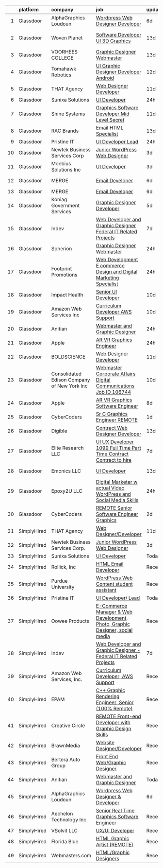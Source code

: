 

|    | platform    | company                                      | job                                                                                                                                                                                                                                                                                                                                                                                                                                                                                                                                                                                                                                                                                                                                                                                                                                                                                                                                                                                                                                                                                                                                                                                                                                                                                                                                                                                                                 | update_time   | location             |
|---:|:------------|:---------------------------------------------|:--------------------------------------------------------------------------------------------------------------------------------------------------------------------------------------------------------------------------------------------------------------------------------------------------------------------------------------------------------------------------------------------------------------------------------------------------------------------------------------------------------------------------------------------------------------------------------------------------------------------------------------------------------------------------------------------------------------------------------------------------------------------------------------------------------------------------------------------------------------------------------------------------------------------------------------------------------------------------------------------------------------------------------------------------------------------------------------------------------------------------------------------------------------------------------------------------------------------------------------------------------------------------------------------------------------------------------------------------------------------------------------------------------------------|:--------------|:---------------------|
|  1 | Glassdoor   | AlphaGraphics Loudoun                        | [Wordpress Web Designer   Developer](https://www.glassdoor.com/partner/jobListing.htm?pos=129&ao=1136043&s=58&guid=00000182153c2a8b8401fe0285010ea6&src=GD_JOB_AD&t=SR&vt=w&ea=1&cs=1_c32a31c1&cb=1658213641234&jobListingId=1007999872149&jrtk=3-0-1g8ajoamhkf27801-1g8ajoan5ghp1800-bb00f20d03502729-)                                                                                                                                                                                                                                                                                                                                                                                                                                                                                                                                                                                                                                                                                                                                                                                                                                                                                                                                                                                                                                                                                                            | 6d            | Leesburg, VA         |
|  2 | Glassdoor   | Woven Planet                                 | [Software Developer  UI 3D Graphics ](https://www.glassdoor.com/partner/jobListing.htm?pos=101&ao=1110586&s=58&guid=00000182153c2a8b8401fe0285010ea6&src=GD_JOB_AD&t=SR&vt=w&ea=1&cs=1_0a8b2c77&cb=1658213641232&jobListingId=1007986416991&cpc=ECF50B846154F74F&jrtk=3-0-1g8ajoamhkf27801-1g8ajoan5ghp1800-45e24007f5f1396f--6NYlbfkN0DSgjPPcnEdvoK3uuxfISLALE6pB1FR7YSHOr_tSg5_QCn410VK5Ds4sai37YL-FnFSoIZqvE9RVYgU4zL2mlfJ_uFXv9xCsapT1JUXc56Sf65AsmN7g1lfrJd60L6aU9d3gZIf_D8CIwL1yA069_Fo_jYKHls2jd_9vSYBSvU59-ydQFe80vLvGE2sbdNSUcBScMixO7UOFSN9PQ17bdjXUOl2uebY3TRMkLbzRE5nT-AtRFg24AiJftG_lEBemadIGBAVVxoNhZlZPfMlhFmRe6cIbuDK8wkJY5modlVgCV_sD9mtZfmFUfpzh9vpd0D0cdBEol1R4-Q1aZafG0rz12VOaBKWqcKaTbTObUNjaadel7GLqaKId5vpyccb4EA0-Lsr0Z9y_OUNeY4CU0rL_iNNpzMDaPgSAkqodC8U5pqhMdF6GeKUiJHo6mbmr4eWiH1vDHjyQou1f4XvZ2Evzq3h391tu8Foc9HaCEby_SyNk_kyRZq99XaoQgeyhged_ZOga7_foLcEnyUr0loR2gh7of4KUUIqCV5tpRaeUBcZ3UAx70-yFY4yB2SVI5tDgVhaPiGJYQ%3D%3D)                                                                                                                                                                                                                                                                                                                                                                                                                                                          | 13d           | San Francisco, CA    |
|  3 | Glassdoor   | VOORHEES COLLEGE                             | [Graphic Designer Webmaster](https://www.glassdoor.com/partner/jobListing.htm?pos=122&ao=1136043&s=58&guid=00000182153c2a8b8401fe0285010ea6&src=GD_JOB_AD&t=SR&vt=w&ea=1&cs=1_5bf97663&cb=1658213641234&jobListingId=1007984893908&jrtk=3-0-1g8ajoamhkf27801-1g8ajoan5ghp1800-1f7432b2462905d6-)                                                                                                                                                                                                                                                                                                                                                                                                                                                                                                                                                                                                                                                                                                                                                                                                                                                                                                                                                                                                                                                                                                                    | 13d           | Denmark, SC          |
|  4 | Glassdoor   | Tomahawk Robotics                            | [UI Graphic Designer   Developer   Android](https://www.glassdoor.com/partner/jobListing.htm?pos=117&ao=1136043&s=58&guid=00000182153c2a8b8401fe0285010ea6&src=GD_JOB_AD&t=SR&vt=w&cs=1_7dea3715&cb=1658213641233&jobListingId=1007987909615&jrtk=3-0-1g8ajoamhkf27801-1g8ajoan5ghp1800-c34eabe0f6683d95-)                                                                                                                                                                                                                                                                                                                                                                                                                                                                                                                                                                                                                                                                                                                                                                                                                                                                                                                                                                                                                                                                                                          | 12d           | Melbourne, FL        |
|  5 | Glassdoor   | THAT Agency                                  | [Web Designer Developer](https://www.glassdoor.com/partner/jobListing.htm?pos=103&ao=1110586&s=58&guid=00000182153c2a8b8401fe0285010ea6&src=GD_JOB_AD&t=SR&vt=w&ea=1&cs=1_181d59bf&cb=1658213641232&jobListingId=1007990020797&cpc=63E4514951618C5C&jrtk=3-0-1g8ajoamhkf27801-1g8ajoan5ghp1800-0c50c41ba30ab75e--6NYlbfkN0CNPXhQHeQmpFLG1zbnVry6FDwS6k36Zx3mOturxRE7VTwd-PHBCgegvK6MSUCpLPNO5VeDiSWy4Jg_X4vF36py9cvxKfHCa3YoYBIzWKw3WHI5I-J9NyizVTVDg5tcklXjn-A-4m5usbuY75GunOoLcnQEC6itfPuGb4uBUW9zcmWdS5i-3rDgLi_VQXhNEa99rsrDCASO796XXgfWz19n_4FiL33vwHNfo2pnp-ltLq0lNMfD-F0JR3DlhA0rkzi3T49738XwUv3AJYzpGPiGRwrlCmtAEaYAFRr_Af4FD6J5FPJFQI08z7WvliKyrC3z0waKkC4SPvivYyV16HvAPUjxsSZ2eBAUhzwcVPnGZLs-Ok0VJ8x5V5t0XNynR__oi1tKoVPBojULql4YsnjY2fXNIhvUZmG7OF-S5MwsF1rLHq5gxkS3NgumXID3oiPyn9fsALHdRjP8OAURtkZ5gYiPTDctwwYweUn3ymkHxHBQwBpNL0_X52QTLh5PSUU%3D)                                                                                                                                                                                                                                                                                                                                                                                                                                                                                                                                                     | 11d           | West Palm Beach, FL  |
|  6 | Glassdoor   | Sunixa Solutions                             | [UI Developer](https://www.glassdoor.com/partner/jobListing.htm?pos=113&ao=1136043&s=58&guid=00000182153c2a8b8401fe0285010ea6&src=GD_JOB_AD&t=SR&vt=w&ea=1&cs=1_661e789d&cb=1658213641233&jobListingId=1008012122621&jrtk=3-0-1g8ajoamhkf27801-1g8ajoan5ghp1800-3b9e69a774b89b5e-)                                                                                                                                                                                                                                                                                                                                                                                                                                                                                                                                                                                                                                                                                                                                                                                                                                                                                                                                                                                                                                                                                                                                  | 24h           | Remote               |
|  7 | Glassdoor   | Shine Systems                                | [Graphics Software Developer  Mid Level   Secret ](https://www.glassdoor.com/partner/jobListing.htm?pos=130&ao=1136043&s=58&guid=00000182153c2a8b8401fe0285010ea6&src=GD_JOB_AD&t=SR&vt=w&cs=1_bcd9e95e&cb=1658213641235&jobListingId=1007991168901&jrtk=3-0-1g8ajoamhkf27801-1g8ajoan5ghp1800-8b16fb561dcdfd87-)                                                                                                                                                                                                                                                                                                                                                                                                                                                                                                                                                                                                                                                                                                                                                                                                                                                                                                                                                                                                                                                                                                   | 11d           | Bethesda, MD         |
|  8 | Glassdoor   | RAC Brands                                   | [Email HTML Specialist](https://www.glassdoor.com/partner/jobListing.htm?pos=107&ao=1110586&s=58&guid=00000182153c2a8b8401fe0285010ea6&src=GD_JOB_AD&t=SR&vt=w&ea=1&cs=1_d3ba1346&cb=1658213641233&jobListingId=1007985135516&cpc=07D58528F3898F33&jrtk=3-0-1g8ajoamhkf27801-1g8ajoan5ghp1800-8d91bd73fa9a9e1c--6NYlbfkN0C9--fFIQfF673-eexsZ1RgTObsZrRt23YvBdyKLzfLCPcXl_k2U4aUFYi5M-HsCHyvgEFXxclRNr-gAof3B2vH1_zX_E2FxrbMvYdmTTIidfIcls-Hm0rSb6TmveaqgCYA-SLjYfRq8x_IXFOquQT3snv8z830iBc09DGELqf_VSbjz67nbtLxfELVhyYBtpfJt8A8IsJmHSQpqb1qMeQIk7fxCHRbIr99hdXzrntZ1Hre-zsjFW2BH5ni_-qK6dHpoXCGdcnBq6R-mzf4OBHgXcHDKUVPmAVQHRxIwOO-CaFN4QdVKAXBA5aJzwubbF65DomVmgHkO2gkS2j-ol5ZnB3gZxnH3Gc-Ewe5s9xum64r6IRZosn1It8iRQStsm_ErZS8IOxRufUStfDuJk7anoEK1jStdcBYKDFbUzR32RoDIMYkS2hdJKquNCVnPBH3kMoFrzYXX-GpJJZVMbOZbSh9H8uIQmKVz0-OzdJY7Eg_Vhc0DuRxplZtJ4cvigWSXC6yJmGnWqSsAcFyg5m4U31iu_8B0jHXs45lffu6BG-6yF1P72QVMdUVhVz477GbFRCNsQGethedoM2ai_kzua79Y7NVhjpmH7_g7ds8iOuPMPhqx9dY1ujz-rpiuNOwqfIXndF5OA%3D%3D)                                                                                                                                                                                                                                                                                                                                                                                                        | 13d           | Plano, TX            |
|  9 | Glassdoor   | Pristine IT                                  | [UI Developer  Lead](https://www.glassdoor.com/partner/jobListing.htm?pos=119&ao=1136043&s=58&guid=00000182153c2a8b8401fe0285010ea6&src=GD_JOB_AD&t=SR&vt=w&ea=1&cs=1_ac93fedb&cb=1658213641234&jobListingId=1008012114377&jrtk=3-0-1g8ajoamhkf27801-1g8ajoan5ghp1800-adae0a3467251cd4-)                                                                                                                                                                                                                                                                                                                                                                                                                                                                                                                                                                                                                                                                                                                                                                                                                                                                                                                                                                                                                                                                                                                            | 24h           | Remote               |
| 10 | Glassdoor   | Newtek Business Services Corp                | [Junior WordPress Web Designer](https://www.glassdoor.com/partner/jobListing.htm?pos=126&ao=1136043&s=58&guid=00000182153c2a8b8401fe0285010ea6&src=GD_JOB_AD&t=SR&vt=w&ea=1&cs=1_b96dabeb&cb=1658213641234&jobListingId=1008008021005&jrtk=3-0-1g8ajoamhkf27801-1g8ajoan5ghp1800-a872029c27bc988d-)                                                                                                                                                                                                                                                                                                                                                                                                                                                                                                                                                                                                                                                                                                                                                                                                                                                                                                                                                                                                                                                                                                                 | 3d            | Remote               |
| 11 | Glassdoor   | Moebius Solutions  Inc                       | [UI Developer](https://www.glassdoor.com/partner/jobListing.htm?pos=123&ao=1136043&s=58&guid=00000182153c2a8b8401fe0285010ea6&src=GD_JOB_AD&t=SR&vt=w&ea=1&cs=1_c5c61211&cb=1658213641234&jobListingId=1008008914671&jrtk=3-0-1g8ajoamhkf27801-1g8ajoan5ghp1800-89a6711881dd8897-)                                                                                                                                                                                                                                                                                                                                                                                                                                                                                                                                                                                                                                                                                                                                                                                                                                                                                                                                                                                                                                                                                                                                  | 3d            | San Diego, CA        |
| 12 | Glassdoor   | MERGE                                        | [Email Developer](https://www.glassdoor.com/partner/jobListing.htm?pos=127&ao=1136043&s=58&guid=00000182153c2a8b8401fe0285010ea6&src=GD_JOB_AD&t=SR&vt=w&cs=1_64a4a6f3&cb=1658213641234&jobListingId=1008000055626&jrtk=3-0-1g8ajoamhkf27801-1g8ajoan5ghp1800-ab82edbd68842002-)                                                                                                                                                                                                                                                                                                                                                                                                                                                                                                                                                                                                                                                                                                                                                                                                                                                                                                                                                                                                                                                                                                                                    | 6d            | Little Rock, AR      |
| 13 | Glassdoor   | MERGE                                        | [Email Developer](https://www.glassdoor.com/partner/jobListing.htm?pos=118&ao=1136043&s=58&guid=00000182153c2a8b8401fe0285010ea6&src=GD_JOB_AD&t=SR&vt=w&cs=1_e42c9916&cb=1658213641234&jobListingId=1008000055625&jrtk=3-0-1g8ajoamhkf27801-1g8ajoan5ghp1800-08f78359d1fa5818-)                                                                                                                                                                                                                                                                                                                                                                                                                                                                                                                                                                                                                                                                                                                                                                                                                                                                                                                                                                                                                                                                                                                                    | 6d            | Denver, CO           |
| 14 | Glassdoor   | Koniag Government Services                   | [Graphic Designer Developer](https://www.glassdoor.com/partner/jobListing.htm?pos=125&ao=1136043&s=58&guid=00000182153c2a8b8401fe0285010ea6&src=GD_JOB_AD&t=SR&vt=w&ea=1&cs=1_c1b9ec61&cb=1658213641234&jobListingId=1008003321683&jrtk=3-0-1g8ajoamhkf27801-1g8ajoan5ghp1800-4ee8bd4b845999b2-)                                                                                                                                                                                                                                                                                                                                                                                                                                                                                                                                                                                                                                                                                                                                                                                                                                                                                                                                                                                                                                                                                                                    | 5d            | Chantilly, VA        |
| 15 | Glassdoor   | Indev                                        | [Web Developer and Graphic Designer   Federal IT Related Projects](https://www.glassdoor.com/partner/jobListing.htm?pos=115&ao=1136043&s=58&guid=00000182153c2a8b8401fe0285010ea6&src=GD_JOB_AD&t=SR&vt=w&ea=1&cs=1_7e4f7a7d&cb=1658213641233&jobListingId=1007997848741&jrtk=3-0-1g8ajoamhkf27801-1g8ajoan5ghp1800-0fd5f7ed8834f904-)                                                                                                                                                                                                                                                                                                                                                                                                                                                                                                                                                                                                                                                                                                                                                                                                                                                                                                                                                                                                                                                                              | 7d            | Remote               |
| 16 | Glassdoor   | Spherion                                     | [Graphic Designer Webmaster](https://www.glassdoor.com/partner/jobListing.htm?pos=106&ao=1110586&s=58&guid=00000182153c2a8b8401fe0285010ea6&src=GD_JOB_AD&t=SR&vt=w&ea=1&cs=1_e918f3eb&cb=1658213641233&jobListingId=1008012218964&cpc=F5E96E35A1725171&jrtk=3-0-1g8ajoamhkf27801-1g8ajoan5ghp1800-899cd6194d7e536e--6NYlbfkN0AScrANnHgJFbylrovrk75_bYZoHSX2PRUZUzkYSLEwIg9nswHQDhRmx4I3g7nvK_9dD2ly7NM5XaMOcjTcEnVTXCxqjnViLEvx-_rlWlU3I1tgcML9NQKYDeHpDxiSdiGz8QIv0xgHLmzGUQk7Brh3NQjSRFgvIzwPoy-iaV33j5gNj3pHSgfoSHVlUJGPPe8DLyKbVPrhAmqk1ute6DNvkzDJkOSPNWoEO4ipwKveg53AuZZsoIWv3LuenR9vA0j7YycNICjAOjv9PwP0BoVpW6lKvPNOpo5YcwBiLaHFwLT19gXdAnMvt1lzc4o5uKolXUKjkX4km8YKxwK9aXLeYygOb09iJHudF6Ngo5YGSCrV7O73FXhgq_wDwdLX_6zxhiPDkUxsW3UAuO7sXY1W4-k-nxMI0CImzIMXkBsaDYPbi_G0NDS7KpN4Ff0zdy89Jhi9aiEGn4hQBFttsRS0TEEKmSwGTdEYPmfvoqv_dKJrBC5X_HD-5UReF2ctjWagWFNX9DyRNjYB6NAJCb5R)                                                                                                                                                                                                                                                                                                                                                                                                                                                                                                                               | 24h           | Reading, PA          |
| 17 | Glassdoor   | Footprint Promotions                         | [Web Development  E commerce Design  and Digital Marketing Specialist](https://www.glassdoor.com/partner/jobListing.htm?pos=102&ao=1110586&s=58&guid=00000182153c2a8b8401fe0285010ea6&src=GD_JOB_AD&t=SR&vt=w&ea=1&cs=1_57209d86&cb=1658213641232&jobListingId=1008011907200&cpc=A156626C531925F6&jrtk=3-0-1g8ajoamhkf27801-1g8ajoan5ghp1800-d61c7ad620b4227b--6NYlbfkN0D00AevE8WXvPlG4VSi9Rb7FdDSsGI9wWe_61j3JhbYnmOtJxzoqhf7KvIar_G91VWgcEkmuAUZhitH3h3ef1PNcAT6qwbIXCU1Kzrnr_9F01RJ7x8RYNKcGYUlWUdqy06X4hC9Wq4DURDwYDwNgXdNcuUzUiGxP5ZUIyHiSN5x8fIRFLKAnOriF939MleuHssMEVqfH_G5olRgNJe7ZvGAUZbYmKUO3I1zl63RwTDrHN3h07XHHahwVqG7nZTgErrAgOw4ZH4xBwcLZwHcpfCzBFdh5WoNptqHT2ndkARgc6JHZ_R55xr56O2heKcQUBFlZ9N6vsserG_gexgI0DpL6HB25XZeRhqWsN8hx4rU-qn2nfiTRPnPZsnERzcrtbEx-IB7lDireD6qWcAC2jS6SMCCHnnNe6PlkW_banZjWGVZEJkkHhdU41CNVERCa-RBLgPV6d954unqmdE9ywGuA6LMvZzJGjQlZAxOPzs212_9F_Jm7YBk8P_7uUmRgbRtGHI7vh4-Q8iPXYeF7BFTPOjPeSHw4FO4yrBwtC-6-_d5G7RlqnPeFRUzoDMQjDI%3D)                                                                                                                                                                                                                                                                                                                                                                                                                                       | 24h           | Woodinville, WA      |
| 18 | Glassdoor   | Impact Health                                | [Senior UI Developer](https://www.glassdoor.com/partner/jobListing.htm?pos=120&ao=1136043&s=58&guid=00000182153c2a8b8401fe0285010ea6&src=GD_JOB_AD&t=SR&vt=w&ea=1&cs=1_bef49273&cb=1658213641234&jobListingId=1007993486490&jrtk=3-0-1g8ajoamhkf27801-1g8ajoan5ghp1800-85fee972396184a3-)                                                                                                                                                                                                                                                                                                                                                                                                                                                                                                                                                                                                                                                                                                                                                                                                                                                                                                                                                                                                                                                                                                                           | 10d           | Remote               |
| 19 | Glassdoor   | Amazon Web Services  Inc                     | [Curriculum Developer  AWS Support](https://www.glassdoor.com/partner/jobListing.htm?pos=128&ao=1136043&s=58&guid=00000182153c2a8b8401fe0285010ea6&src=GD_JOB_AD&t=SR&vt=w&cs=1_c896f07a&cb=1658213641234&jobListingId=1007993476834&jrtk=3-0-1g8ajoamhkf27801-1g8ajoan5ghp1800-0d052afa27f6d646-)                                                                                                                                                                                                                                                                                                                                                                                                                                                                                                                                                                                                                                                                                                                                                                                                                                                                                                                                                                                                                                                                                                                  | 10d           | Remote               |
| 20 | Glassdoor   | Anitian                                      | [Webmaster and Graphic Designer](https://www.glassdoor.com/partner/jobListing.htm?pos=112&ao=1136043&s=58&guid=00000182153c2a8b8401fe0285010ea6&src=GD_JOB_AD&t=SR&vt=w&cs=1_62d9a455&cb=1658213641233&jobListingId=1008013436581&jrtk=3-0-1g8ajoamhkf27801-1g8ajoan5ghp1800-f5df3845c5034d09-)                                                                                                                                                                                                                                                                                                                                                                                                                                                                                                                                                                                                                                                                                                                                                                                                                                                                                                                                                                                                                                                                                                                     | 24h           | Beaverton, OR        |
| 21 | Glassdoor   | Apple                                        | [AR VR Graphics Engineer](https://www.glassdoor.com/partner/jobListing.htm?pos=108&ao=1110586&s=58&guid=00000182153c2a8b8401fe0285010ea6&src=GD_JOB_AD&t=SR&vt=w&cs=1_07edc543&cb=1658213641233&jobListingId=1008013507068&cpc=F41FEAB56D215062&jrtk=3-0-1g8ajoamhkf27801-1g8ajoan5ghp1800-3045849e5280c9d4--6NYlbfkN0BvKrLyj5gPmtZO9T8euul8TCxuuKNOtzRJOomxnwSEodTz2Bc-sPZl1dBMH13w-jO_LNxfZwWeRIoNEeCpy85_IlWrqg_h1GsMWe9RsQwUxWH9gVS8Z2YZwvQXQYQitxjx3-FbWNzlNfo_kQCajLJQLu9ugC8EnASoXYA5GlfGmx-KC0u6YJUYYiCeWiHGqV7YC-TxAffFWUDUpcVQfxXeEVe22O7VDdh_67rbyNy11iS86Z2xnyovYnWrRhvvLYXrDhvYhGHn9jpzZ-PKjvj9mcDSxAFQFMhGRWG0tqPYUc-pkypNGEHa50sBLZN8jPja9mBgRjYg_WS72et-GXPR_jSGC1HX5K1YBUjG7Sgh1StVyjGdsU1fmGlcxu1YcWGNHh0HTJXf1Yrf_oBNvjAiVUxgoSGI1ZFU_l-Hn7KqBapNSZS_rmzpjWC57b_aoTRrxqxHhQSmyvuEpmLZh-yH-7B3ylQ4RAvCSe1wxBjrf2w2Feq4AdqO_fl9V5yGjXxPPUCxH6SHIDJ97mb6P3gHfScjSeQnJXSXtMx3hT7VWpRuo4amEQ0iREAhRE8UNEi6et9gySl4GaX4KO3ffZZOBhbB_rh3_38q7R598rlhaAx4rtrrbERBsN8GuQwGCZU-ZmvagoqMv22UrzYZ5N1VWHknsgZocPRPQvGh1MqyQxspR_yt4-HlJWbpb4LkhJbQROakcJLew5oisR205iwsr_kCgu6-l89M7EK6NmlJ-WhTI5HLH2X-r_30MlMD5g0T4SMg-Ctj9YTPSQwpHGyUVOA2q5bJlGO6M5r6hmbjuDE24fPzL9PG4JWd-bIQIKLSN0wud_t4gvVUpFTzhZPOzivCdBqt0KllYyt8unDzPyWexioImaYw0NOvbs77VVgKauTBjVWqerelvhVtFdkFZpstreQJpA6eMyXy9ZmQYes2aVc3WkzM3jCqxezzqJsV5Eck5Qu8aw%3D%3D)                                                                           | 24h           | Seattle, WA          |
| 22 | Glassdoor   | BOLDSCIENCE                                  | [Web Designer Developer](https://www.glassdoor.com/partner/jobListing.htm?pos=116&ao=1136043&s=58&guid=00000182153c2a8b8401fe0285010ea6&src=GD_JOB_AD&t=SR&vt=w&ea=1&cs=1_6034d693&cb=1658213641233&jobListingId=1007990262833&jrtk=3-0-1g8ajoamhkf27801-1g8ajoan5ghp1800-9b582723f68ecd53-)                                                                                                                                                                                                                                                                                                                                                                                                                                                                                                                                                                                                                                                                                                                                                                                                                                                                                                                                                                                                                                                                                                                        | 11d           | Remote               |
| 23 | Glassdoor   | Consolidated Edison Company of New York  Inc | [Webmaster  Corporate Affairs Digital Communications Job ID  106744](https://www.glassdoor.com/partner/jobListing.htm?pos=104&ao=1110586&s=58&guid=00000182153c2a8b8401fe0285010ea6&src=GD_JOB_AD&t=SR&vt=w&ea=1&cs=1_4aa0884a&cb=1658213641232&jobListingId=1007992531178&cpc=CA5E2B5B7F82281C&jrtk=3-0-1g8ajoamhkf27801-1g8ajoan5ghp1800-61243dc3bc80d09d--6NYlbfkN0DAGtXxJq4ifnMqGPxfLFKEBklv6ysVHPdhOHnfUGcu7gb8r8ggcmCZ-8VvbWisCXkLo4fnVpxvfu5FtQcBf4_1svyjZdgVDZ916k1WmTtLUmG-83BphqwOFbkQWJiV7I_qTbFKK3eYw_13JhTVD_GTHgXBYKC6WrpW8MusSrpFCroyeQW1SDWc2TqzyBkpJwTeTAhQqTNUHHUH_IdvigW8tfAKN_jdREBcmq90_QQyud57-XdACoJp6yTBiLu8q-Kfu0YLM4lID6lMqUqC8dq4bkFtymGSa-eioqoY-MS_Ly6JVHexSY91BGX6DY0wlVoFoZMcAZ9UG7vNcfvrz9fcbK51PbIWJjNJ1SW-N4KqBxlFjHfO3sx3nQFGkX_Lz4VLJ16FsSvPrh8bR9mbsP7_gS4benw6esYlYjjGLkbp8ZQA9OhheIiCDdCClyui3QxrAMh_bs15yNfPSVmwvVm2JV91P2CjZLFAoXN2rmt4AVSabh2VAZ7CpEQEyABSjOXN12nHm_MwHZsqo9zezeI9XahCpTyKoU58yOsLIJEl1a0iOpVr_cgb)                                                                                                                                                                                                                                                                                                                                                                                                                                                       | 10d           | New York, NY         |
| 24 | Glassdoor   | Apple                                        | [AR VR Graphics Software Engineer](https://www.glassdoor.com/partner/jobListing.htm?pos=109&ao=1110586&s=58&guid=00000182153c2a8b8401fe0285010ea6&src=GD_JOB_AD&t=SR&vt=w&cs=1_b10d5928&cb=1658213641233&jobListingId=1007995962951&cpc=8795CF9063CD573D&jrtk=3-0-1g8ajoamhkf27801-1g8ajoan5ghp1800-cb71f4b7b5a77fe2--6NYlbfkN0BvKrLyj5gPmtZO9T8euul8TCxuuKNOtzRJOomxnwSEodTz2Bc-sPZl29JElYHfcoRY8Zkc4eMGH07Xmysi5P622TjspGQYX0ADfh1qzT2uiUGQZ1tz5czTBEf_EZjWZZvI39pAuLzYa0G8k5R8lZfiWWh-Yce7K-8ox1o9ZOomVWm7CugEcAwHkZSdkKSo-rDwGmqArNKVvHEuu5Bmq11iTtgBBeohp8bM58r3CZKDZQCSS2C3t4XuugEdq85PiNGq24O98OezPVNzlFPrQJ5t6Wo1ptWWd17ZDeGOZN1r50TIJqPpN9_qRCQo9azj09yWeNOOGROTK2swj833SgqHwMRQVA8XRBDquklodl3rfcXHKQnav2rN84Up8oEiUi5xGJOi2OA6pfXJlVHnCY6xtbv5VhjseJ4X6AEiMS3Rdt9EvJD-nbSpmxH613gph2UQjnN9vHS71e0fudfLZwgZdqFYSHJEP8MT86YcNWaDN63-I-9X_UXkfrLUTvBnmQ8YLKK95xeFV0kv7OF6toC24PBj-7bHalXpn3kIRSxZYFgWvpnlMtfVItMEOVYb1Z8mWlY3XFl6VIbAuukH61Ob6YFExLY7rhWJ9ANxnvJ_1DgNOVagC7eQ_aZuSACINf3PDxZffTqANGJ_p2IXvneXSPx8Ey8Bue7Sa_KW6g927H1S8C5wD2f1VSLK6C7FQwalTLNcE7VFyXGbP7uK7WA450Nbvftb6Yd8idGsXsV_BxdpTN_U5w0hn5TEwE7qPKdugEhKWeNwGOqTABn972wqguIJsuFL27nTGerC67LO2S4lszktC8MwbMcyjFyinG_4LwbZPVYcx0K_adAb_DpJg7Hp6VpzNIFeHSJKZdAInOYXlO11wdhxQXRQ_WLJycO3wqTJVEu_AgJTMBFKNBsQP4T5Uijo11IowqY3CiWBtQb8DJACEdKZ4iVKs_FlwqzBUfXRNdC_nUhv9SugD_Pa)                                                              | 8d            | Culver City, CA      |
| 25 | Glassdoor   | CyberCoders                                  | [Sr C   Graphics Engineer   REMOTE](https://www.glassdoor.com/partner/jobListing.htm?pos=111&ao=1110586&s=58&guid=00000182153c2a8b8401fe0285010ea6&src=GD_JOB_AD&t=SR&vt=w&ea=1&cs=1_0e97df37&cb=1658213641233&jobListingId=1008010210304&cpc=C4A69CCDBB3B9599&jrtk=3-0-1g8ajoamhkf27801-1g8ajoan5ghp1800-fa235030ad4d0891--6NYlbfkN0CpFJQzrgRR8WqXWK1qKKEqALWJw739KlKqr2H-MSI4eoBlI4EFrmor2FYZMP3muM0MAK12PrKEhd8C2ed_7B6SoUmN7kmnpFGmAVF4D0AWZiTBWHQvwUiHz1OFi6Gvzeiv6PxVU021LeHzdaPLKwOWKnuB8vqqK1dUpynTn5K3E14EmrFUbQ9ze7Y5vr3zQvUebpU8vpVuZtNVZCH1-9J16ylzb3494O1tH39XoLKLMeAJZ5KPxCd6zFqvqZX2GVv468veisS3lE3owMt_EJi4cQbSrFjeE4i0PYCTbcLyFSy74EXlo2EOXlDJViFJQTctJDQXmHnRqr1fLMwxj2HQVaO9z19TT5VWDTxItQlwFmZfa7D6UW_F4ecMxK_mEd8v1qrWcP4LFKaC7VP5LEb8r88TwpmJw6qJV7QaSmmenpQ3YhszVrto5uTZQgtV6r6TVqmRIavYR-d-mQ3vFT-cf2wwCQy3OztOHhIHb0fdLtvcs0HTUjrCAXqv23eD-dKEp1MEhoRKmPi0nal8NlqZpWfRczOe9dylIwNhE0gKGAEvu9eie2xYo5EbX_HqBrE_svHLvxNK5xtqfsOGxYqBfr4oyK-Ab7x8CunhY-54hd8-V6GALGK1TGUtEJnIQpoGCYnBCSVVyJDtTSMtPAfGDsoE0h8iatntnJw__qthuiq48alOfjTPPjiqd-kP75fbs2qyTHXa8kNrrf9zdU_Js_fu4DBU6Xi1BtUwr_fdvPZqOLM6Sq2g7mHOAY09oOTTFSvLFLFlZFBkDIee_e6Qpgrl-6wKQJvxr6olN5b-JYe61Ui7D37stP0wLiP_MuSY7bkAecFOFNbHPcyd6oNyE85hUMz6XA_2yq_I3VX1RXmeDUbDJCasSMa170OsO2ztJyHSMvyHbzUHBVrnP9GKXP4TFPnawf0ZpO1BfzON79zrZOhaoT8a2-xENXeXXfNU927JMy5uAndXRGNkxDY0ioz7gtDlH5IGyau8m7SaSaK2c3ef3MiH)                        | 1d            | Salt Lake City, UT   |
| 26 | Glassdoor   | Digible                                      | [Contract Web Designer Developer](https://www.glassdoor.com/partner/jobListing.htm?pos=114&ao=1136043&s=58&guid=00000182153c2a8b8401fe0285010ea6&src=GD_JOB_AD&t=SR&vt=w&ea=1&cs=1_27488c55&cb=1658213641233&jobListingId=1007986118313&jrtk=3-0-1g8ajoamhkf27801-1g8ajoan5ghp1800-e318e2dbc3f9b5b6-)                                                                                                                                                                                                                                                                                                                                                                                                                                                                                                                                                                                                                                                                                                                                                                                                                                                                                                                                                                                                                                                                                                               | 13d           | Denver, CO           |
| 27 | Glassdoor   | Elite Research  LLC                          | [UI UX Developer 1099 Full Time Part Time Contract Contract to hire](https://www.glassdoor.com/partner/jobListing.htm?pos=121&ao=1136043&s=58&guid=00000182153c2a8b8401fe0285010ea6&src=GD_JOB_AD&t=SR&vt=w&ea=1&cs=1_0a2c7280&cb=1658213641234&jobListingId=1007998081844&jrtk=3-0-1g8ajoamhkf27801-1g8ajoan5ghp1800-7ea752f900b8a941-)                                                                                                                                                                                                                                                                                                                                                                                                                                                                                                                                                                                                                                                                                                                                                                                                                                                                                                                                                                                                                                                                            | 7d            | Remote               |
| 28 | Glassdoor   | Emonics LLC                                  | [UI Developer](https://www.glassdoor.com/partner/jobListing.htm?pos=124&ao=1136043&s=58&guid=00000182153c2a8b8401fe0285010ea6&src=GD_JOB_AD&t=SR&vt=w&ea=1&cs=1_15a24309&cb=1658213641234&jobListingId=1007985021314&jrtk=3-0-1g8ajoamhkf27801-1g8ajoan5ghp1800-f92cdf06e8bb91ed-)                                                                                                                                                                                                                                                                                                                                                                                                                                                                                                                                                                                                                                                                                                                                                                                                                                                                                                                                                                                                                                                                                                                                  | 13d           | Ohio City, OH        |
| 29 | Glassdoor   | Epoxy2U  LLC                                 | [Digital Marketer  w actual Video  WordPress  and Social Media Skills ](https://www.glassdoor.com/partner/jobListing.htm?pos=105&ao=1110586&s=58&guid=00000182153c2a8b8401fe0285010ea6&src=GD_JOB_AD&t=SR&vt=w&ea=1&cs=1_b666ae8d&cb=1658213641232&jobListingId=1008012279028&cpc=76BDADE3D6D9A820&jrtk=3-0-1g8ajoamhkf27801-1g8ajoan5ghp1800-5e1e320f58968e82--6NYlbfkN0CtwOkgDuej6vPfWODMxjOIyNEohQmdYMppGq8y8dOpBmiJ3WNboc6i5IggMf3QSwkytqcL-bVbZH4r-saNEMLNjWtg5d1UUEgEGZbrdONcp7Rm404N-tLjAh9IHXXndCWULjhoINWqrFK-4Wo3a5G97fvLjGxIazPdHlxLClmwwf7lXsWEphCktnQwH_pezzb2pt6zLmF1wHcgPQCvWv2fjikByN0_iuRr5htfSV6xkJRh3eww6e8POYVaIyCoua4FdFtW5KS4LjIgLu14otYxG0DzstPJFSN5wesjsBczBpTIWfyRIfJAh_8s7c0oLl5vZ_pD-YcVfuiRIBTgVFRFNRIz5r9yDgdm7NhsiglGKhbx4O8q57n281ncMO5e5hYDiZxYuB1Gty-WfNUBjdDI47_oxDr3jHcdCPv8cBp35kHOnMe9iUO2ZaJ1hRhmdIkvl5QWnyrbYmUYoVMFypNTKI2xXLtCGOgIWLOIqn8-r95ata56gWRiRHjPwEQmwPA%3D)                                                                                                                                                                                                                                                                                                                                                                                                                                                                                                      | 24h           | Phoenix, AZ          |
| 30 | Glassdoor   | CyberCoders                                  | [REMOTE Senior Software Engineer   Graphics](https://www.glassdoor.com/partner/jobListing.htm?pos=110&ao=1110586&s=58&guid=00000182153c2a8b8401fe0285010ea6&src=GD_JOB_AD&t=SR&vt=w&ea=1&cs=1_b997cf5a&cb=1658213641233&jobListingId=1008009542426&cpc=654405A9B1E0A9F5&jrtk=3-0-1g8ajoamhkf27801-1g8ajoan5ghp1800-03f0933e908d47b1--6NYlbfkN0CpFJQzrgRR8WqXWK1qKKEqALWJw739KlKqr2H-MSI4eoBlI4EFrmor2FYZMP3muM0Mbp2PVWS_rosxqrylbWLrcoVt-o4A3NTRLwL6VBDjyL8Ba2ksWh1tNyWLqXXeWZIPi2p3-16bARlf0e46WtJVkQroPMjOMBx5qJgXSj-OAQNYEe402Seu1bwh6ykERn4jF7XoxZz2T8PRS99i0pn8hcka30mIAVUH13aPc9RelONeTPgepL8JHjKjJ31vzANthazk5Y1K0M-96R4wxLD-TzA5t9wIozDPf8ivSquhrf-A6qtwCr0-tnxIv81gU3Q5vwGdzMCiZmCsZu5We4v0ElweJ0v03lyOJG7tgPFAhqETInZq8teqGFqYvz7d1YdZ94YphgNlqs8vqVS8WY6bigsQ8c2Y2EkB4Ri7x0lh5d4z9acQ-KPRbUcOqLlWOgiCBO1D1MjLLskp-KhV3vsKkpA7GqTS68mz79GtokVqHdcO0FQXnlwiNxQqH41N4i8WfP9JQYKFOrt5Vhnlxhx9gsGYa9nlpku_amG3qbMrFnvFr-AZ8iudQ7flsXq8ysy3blPGzDWJiVbYTANARxzOlQRdOilxC69PLiWuelxAbkgEy1RnfqkDEMiUh2j_5Pa-U_mopqY6qI4wcoUJWScvCigy8DU8J7xoT8Ug9pMbhYpj-k1Du1B3u4-lr971ByHBJh_eZv8_vkq7MmIu3jfjecvEygMHXABeB4wIDaaqIcrzw1mnFbCvzskKLVa6xanvyEtD4HyTAIfYUVVac4J6VT9bpxBA2Lq3WownKbMsM2ICVd2uq7K0wxsRcpzYgl1tbtan_GTBP4YOEwc4IMzinfjuSvv8kXY2Swf7IovHRmeLSiNptYNCHrS2YewxDifchbSYvuFXxpa7Rr4ag1Kr5qs9vDys67udJSXte1_sMbezzkwS9E9oDWQDrbfxTmhRDk8Im1j1Qq34XNPfAQ8L5g0RFPoxptAbVFPCNwuz_98x1a7PfFoqNB4dQbqYhVQ%3D) | 2d            | Los Angeles, CA      |
| 31 | SimplyHired | THAT Agency                                  | [Web Designer/Developer](https://www.simplyhired.com/job/m0oZX4TgCMBuMfeVen-0yIpZZQKasy7pH2TUvTeb1vl11djg1S_v1A?q=graphic+developer)                                                                                                                                                                                                                                                                                                                                                                                                                                                                                                                                                                                                                                                                                                                                                                                                                                                                                                                                                                                                                                                                                                                                                                                                                                                                                | 11d           | West Palm Beach, FL  |
| 32 | SimplyHired | Newtek Business Services Corp.               | [Junior WordPress Web Designer](https://www.simplyhired.com/job/DJBczrxGDrvmojDxX0wyDlQwJQNAaxysP-RQHYEXtwmeH0Jg_p_yOA?q=graphic+developer)                                                                                                                                                                                                                                                                                                                                                                                                                                                                                                                                                                                                                                                                                                                                                                                                                                                                                                                                                                                                                                                                                                                                                                                                                                                                         | 3d            | Remote               |
| 33 | SimplyHired | Sunixa Solutions                             | [UI Developer](https://www.simplyhired.com/job/AQDPNS8u-h6EOUds8cHLehIqZCVpwNipr_yQMf5KeqVAoVudYx6_8g?q=graphic+developer)                                                                                                                                                                                                                                                                                                                                                                                                                                                                                                                                                                                                                                                                                                                                                                                                                                                                                                                                                                                                                                                                                                                                                                                                                                                                                          | Today         | Remote               |
| 34 | SimplyHired | Rollick, Inc                                 | [HTML Email Developer](https://www.simplyhired.com/job/XOBvr-FPlcbrKDU6fwn7cySQFiXUBT59WK26gB6UhBDl1ROl_YjQ4g?q=graphic+developer)                                                                                                                                                                                                                                                                                                                                                                                                                                                                                                                                                                                                                                                                                                                                                                                                                                                                                                                                                                                                                                                                                                                                                                                                                                                                                  | Recently      | Remote               |
| 35 | SimplyHired | Purdue University                            | [WordPress Web Content student assistant](https://www.simplyhired.com/job/O5d9kUElWDpt6BuPC7jkceou8RrCBiWKxxNyzA-sOhMzcqNKDTZhjA?q=graphic+developer)                                                                                                                                                                                                                                                                                                                                                                                                                                                                                                                                                                                                                                                                                                                                                                                                                                                                                                                                                                                                                                                                                                                                                                                                                                                               | Recently      | West Lafayette, IN   |
| 36 | SimplyHired | Pristine IT                                  | [UI Developer/ Lead](https://www.simplyhired.com/job/gJrwlssF6xRp-041Tb_HerzPHgKU583Xa5pgeqxENZ3p8oCkI6_ejA?q=graphic+developer)                                                                                                                                                                                                                                                                                                                                                                                                                                                                                                                                                                                                                                                                                                                                                                                                                                                                                                                                                                                                                                                                                                                                                                                                                                                                                    | Today         | Remote               |
| 37 | SimplyHired | Oowee Products                               | [E-Commerce Manager & Web Development, Photo, Graphic Designer, social media](https://www.simplyhired.com/job/3qpuqCjiRcb5WhyeXxqV4lYqFribAjj61_QfSogf_GIDgtbVw-lYjw?q=graphic+developer)                                                                                                                                                                                                                                                                                                                                                                                                                                                                                                                                                                                                                                                                                                                                                                                                                                                                                                                                                                                                                                                                                                                                                                                                                           | Recently      | Asheville, NC        |
| 38 | SimplyHired | Indev                                        | [Web Developer and Graphic Designer - Federal IT Related Projects](https://www.simplyhired.com/job/fpk2asMDHMQFgB5f63Ki9_vIZwPmxL0ZwnPOIT_5H3SQIs0DC1pd-w?q=graphic+developer)                                                                                                                                                                                                                                                                                                                                                                                                                                                                                                                                                                                                                                                                                                                                                                                                                                                                                                                                                                                                                                                                                                                                                                                                                                      | 7d            | Remote               |
| 39 | SimplyHired | Amazon Web Services, Inc.                    | [Curriculum Developer, AWS Support](https://www.simplyhired.com/job/HK8u_W1s0Qj0XDr9nNnkhPX9sMTG6alrgg3-o7yRflu5mLBMl-pugg?q=graphic+developer)                                                                                                                                                                                                                                                                                                                                                                                                                                                                                                                                                                                                                                                                                                                                                                                                                                                                                                                                                                                                                                                                                                                                                                                                                                                                     | Recently      | Remote               |
| 40 | SimplyHired | EPAM                                         | [C++ Graphic Rendering Engineer, Senior (100% Remote)](https://www.simplyhired.com/job/3tNJxgWLjwY1ZKGMjRgmLv02TGPNbYH8XZkF__ktRQg-hYEG_PW5mg?q=graphic+developer)                                                                                                                                                                                                                                                                                                                                                                                                                                                                                                                                                                                                                                                                                                                                                                                                                                                                                                                                                                                                                                                                                                                                                                                                                                                  | Recently      | United States        |
| 41 | SimplyHired | Creative Circle                              | [REMOTE Front-end Developer with Graphic Design Skills](https://www.simplyhired.com/job/SKHHBt3wVpP5BjIpudh75QaKLoy0Y4LIIp0WUD7AXCSmvzIRwe8S-w?q=graphic+developer)                                                                                                                                                                                                                                                                                                                                                                                                                                                                                                                                                                                                                                                                                                                                                                                                                                                                                                                                                                                                                                                                                                                                                                                                                                                 | Recently      | Woodstock, GA        |
| 42 | SimplyHired | BrawnMedia                                   | [Website Designer/Developer](https://www.simplyhired.com/job/78BxKl1R6BpfuVu8Kpk-1cxMOjiHDgxQMPxrbQ5J7eWU9PbYxXCHNA?q=graphic+developer)                                                                                                                                                                                                                                                                                                                                                                                                                                                                                                                                                                                                                                                                                                                                                                                                                                                                                                                                                                                                                                                                                                                                                                                                                                                                            | Recently      | Albany, NY           |
| 43 | SimplyHired | Bertera Auto Group                           | [Front End Web/Graphic Designer](https://www.simplyhired.com/job/UoHmf3PWPUcvpeJJyeUWMXOyfiqSiGnk_um5E1ECAcFdNGzGCiyBzA?q=graphic+developer)                                                                                                                                                                                                                                                                                                                                                                                                                                                                                                                                                                                                                                                                                                                                                                                                                                                                                                                                                                                                                                                                                                                                                                                                                                                                        | Recently      | West Springfield, MA |
| 44 | SimplyHired | Anitian                                      | [Webmaster and Graphic Designer](https://www.simplyhired.com/job/NdyGmC6S6Mg7gKtHRk_p_9_ZkIgB2F_KnbiNotxsIHIwaRpawY-3gg?q=graphic+developer)                                                                                                                                                                                                                                                                                                                                                                                                                                                                                                                                                                                                                                                                                                                                                                                                                                                                                                                                                                                                                                                                                                                                                                                                                                                                        | Today         | Beaverton, OR        |
| 45 | SimplyHired | AlphaGraphics Loudoun                        | [Wordpress Web Designer & Developer](https://www.simplyhired.com/job/D5TTNo_7NXNqAuxJiQJBOtY33A3x-3yHn20GmP_m15sYCFzYPF_fQA?q=graphic+developer)                                                                                                                                                                                                                                                                                                                                                                                                                                                                                                                                                                                                                                                                                                                                                                                                                                                                                                                                                                                                                                                                                                                                                                                                                                                                    | 6d            | Leesburg, VA         |
| 46 | SimplyHired | Aechelon Technology Inc.                     | [Senior Real Time Graphics Software Engineer](https://www.simplyhired.com/job/rcdIZu0u86YflWDJtkQswNVvTN3B-3L7qF5--HTYfTqZ6vl6sJ-lpA?q=graphic+developer)                                                                                                                                                                                                                                                                                                                                                                                                                                                                                                                                                                                                                                                                                                                                                                                                                                                                                                                                                                                                                                                                                                                                                                                                                                                           | Recently      | Overland Park, KS    |
| 47 | SimplyHired | VSolvit LLC                                  | [UX/UI Developer](https://www.simplyhired.com/job/EosOInYNYtHWRBZ7AmldS_tcGIPRWvlVD7UQjhgw-JvdWNyEgw2WpQ?q=graphic+developer)                                                                                                                                                                                                                                                                                                                                                                                                                                                                                                                                                                                                                                                                                                                                                                                                                                                                                                                                                                                                                                                                                                                                                                                                                                                                                       | Recently      | Remote               |
| 48 | SimplyHired | Florida Blue                                 | [HTML Graphic Artist (REMOTE)](https://www.simplyhired.com/job/pmMgQEmguB_t2sxowKqVR0pBquvGn8m7qjH3dQeSzhozPnY4Ri99FQ?q=graphic+developer)                                                                                                                                                                                                                                                                                                                                                                                                                                                                                                                                                                                                                                                                                                                                                                                                                                                                                                                                                                                                                                                                                                                                                                                                                                                                          | Recently      | United States        |
| 49 | SimplyHired | Webmasters.com                               | [HTML/Graphic Designers](https://www.simplyhired.com/job/1S2ki1F2e97xk1bn0P3q05lu3BQ0Tpk7KwB7Zii_z8pQmxmAAOWD5g?q=graphic+developer)                                                                                                                                                                                                                                                                                                                                                                                                                                                                                                                                                                                                                                                                                                                                                                                                                                                                                                                                                                                                                                                                                                                                                                                                                                                                                | Recently      | Tampa, FL            |